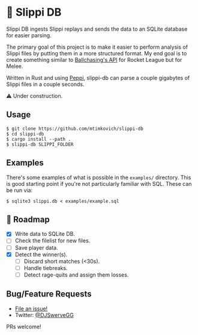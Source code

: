 # 🐸 Slippi DB

Slippi DB ingests Slippi replays and sends the data to an SQLite database for easier parsing.

The primary goal of this project is to make it easier to perform analysis of Slippi files by putting them in a more structured format. My end goal is to create something similar to [Ballchasing's API][ballchasing] for Rocket League but for Melee.

Written in Rust and using [Peppi][peppi], slippi-db can parse a couple gigabytes of Slippi files in a couple seconds.

⚠️ Under construction.

## Usage

```shell
$ git clone https://github.com/mtimkovich/slippi-db
$ cd slippi-db
$ cargo install --path .
$ slippi-db SLIPPI_FOLDER
```

## Examples

There's some examples of what is possible in the `examples/` directory. This is good starting point if you're not particularly familiar with SQL. These can be run via:

```shell
$ sqlite3 slippi.db < examples/example.sql
```

## 🚧 Roadmap

- [x] Write data to SQLite DB.
- [ ] Check the filelist for new files.
- [ ] Save player data.
- [x] Detect the winner(s).
  - [ ] Discard short matches (<30s).
  - [ ] Handle tiebreaks.
  - [ ] Detect rage-quits and assign them losses.

## Bug/Feature Requests

* [File an issue!](https://github.com/mtimkovich/slippi-db/issues)
* Twitter: [@DJSwerveGG][twitter]

PRs welcome!

[peppi]: https://github.com/hohav/peppi
[ballchasing]: https://ballchasing.com/doc/api#replays-replays-get
[twitter]: https://twitter.com/DJSwerveGG
